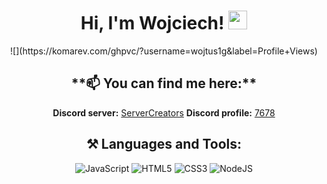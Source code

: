 <div align="center">
<h1>Hi, I'm Wojciech! <img width="30px" src="https://raw.githubusercontent.com/iampavangandhi/iampavangandhi/master/gifs/Hi.gif"></h1>
![](https://komarev.com/ghpvc/?username=wojtus1g&label=Profile+Views)<br/>


<h2>**📫 You can find me here:**</h2>

  <b>Discord server:</b> <a href="discord.gg/servercreators">ServerCreators</a>
  <b>Discord profile:</b> <a href="https://discord.com/channels/@me/329082766677377024">7678</a>

<h2>⚒ Languages and Tools:</h2>

![JavaScript](https://img.shields.io/badge/-JavaScript-black?style=flat&logo=javascript) 
![HTML5](https://img.shields.io/badge/-HTML-black?style=flat&logo=HTML5) 
![CSS3](https://img.shields.io/badge/-CSS-black?style=flat&logo=CSS3)
![NodeJS](https://img.shields.io/badge/-NodeJS-black?style=flat&logo=Node.js)

